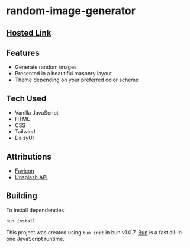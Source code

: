 # random-image-generator

## [Hosted Link](https://nirzon47-random-image.vercel.app/)

## Features

- Generate random images
- Presented in a beautiful masonry layout
- Theme depending on your preferred color scheme

## Tech Used

- Vanilla JavaScript
- HTML
- CSS
- Tailwind
- DaisyUI

## Attributions

- [Favicon](https://www.flaticon.com/free-icon/picture_12812415?term=image&page=1&position=9&origin=search&related_id=12812415)
- [Unsplash API](https://unsplash.com/developers)

## Building

To install dependencies:

```bash
bun install
```

This project was created using `bun init` in bun v1.0.7. [Bun](https://bun.sh) is a fast all-in-one JavaScript runtime.
